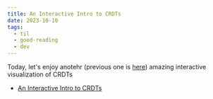 ```yaml
---
title: An Interactive Intro to CRDTs
date: 2023-10-10
tags:
  - til
  - good-reading
  - dev
---
```


Today, let's enjoy anotehr (previous one is
[here](./2022-12-02-zed-dev-blog-crdts.md)) amazing interactive visualization of
CRDTs

- [An Interactive Intro to CRDTs](https://jakelazaroff.com/words/an-interactive-intro-to-crdts/)
